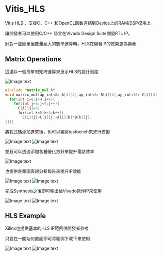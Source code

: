 # Vitis_HLS
Vitis HLS ，支援C、C++ 和OpenCL函数連結到Device上的RAM/DSP模塊上。 

讓開發者可以使用C/C++ 語言在Vivado Design Suite開發RTL IP。

針對一些簡單但數量龐大的數學運算時，HLS在開發IP的效果更為顯著

## Matrix Operations
這邊以一個簡單的矩陣運算來展示HLS的設計流程

![Image text](https://github.com/WaysideVulcan/Xilinx_DesignTool/blob/master/img/HLS/matrix.png)

```c
#include "matrix_mul.h"
void matrix_mul(ap_int<8> A[4][4],ap_int<8> B[4][4],ap_int<16> C[4][4]){
  for(int i=0;i<4;i++){
    for(int j=0;j<4;j++){
      C[i][j]=0;
      for(int k=0;k<4;k++){
        C[i][j]=C[i][j]+A[i][k]*B[k][j];
}}}}

```

將程式碼添加進來後，也可以編寫testbench來進行模擬

![Image text](https://github.com/WaysideVulcan/Xilinx_DesignTool/blob/master/img/HLS/testbench.png)
![Image text](https://github.com/WaysideVulcan/Xilinx_DesignTool/blob/master/img/HLS/simulation.png)

並且可以透過添加各種優化方針來提升電路效率

![Image text](https://github.com/WaysideVulcan/Xilinx_DesignTool/blob/master/img/HLS/optimize.png)

也提供各類圖表跟分析報告來提升IP效能

![Image text](https://github.com/WaysideVulcan/Xilinx_DesignTool/blob/master/img/HLS/schedule.png)
![Image text](https://github.com/WaysideVulcan/Xilinx_DesignTool/blob/master/img/HLS/graph.png)

完成Synthesis之後即可輸出給Vivado當作IP來使用

![Image text](https://github.com/WaysideVulcan/Xilinx_DesignTool/blob/master/img/HLS/export.png)
![Image text](https://github.com/WaysideVulcan/Xilinx_DesignTool/blob/master/img/HLS/vivado_repo.png)

## HLS Example
Xilinx也提供基本的HLS IP範例供開發者參考

只要在一開始的畫面即可將範例下載下來使用

![Image text](https://github.com/WaysideVulcan/Xilinx_DesignTool/blob/master/img/HLS/example.png)
![Image text](https://github.com/WaysideVulcan/Xilinx_DesignTool/blob/master/img/HLS/example2.png)
